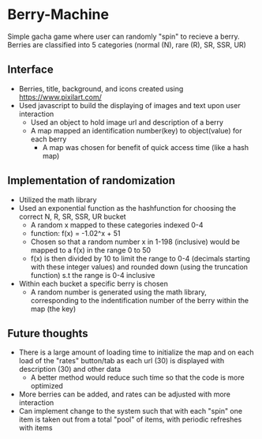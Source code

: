 # Berry-Machine
Simple gacha game where user can randomly "spin" to recieve a berry.
Berries are classified into 5 categories (normal (N), rare (R), SR, SSR, UR)
## Interface
* Berries, title, background, and icons created using https://www.pixilart.com/
* Used javascript to build the displaying of images and text upon user interaction
  * Used an object to hold image url and description of a berry
  * A map mapped an identification number(key) to object(value) for each berry
    * A map was chosen for benefit of quick access time (like a hash map)
## Implementation of randomization
* Utilized the math library
* Used an exponential function as the hashfunction for choosing the correct N, R, SR, SSR, UR bucket
  * A random x mapped to these categories indexed 0-4
  * function:  f(x) = -1.02^x + 51
  * Chosen so that a random number x in 1-198 (inclusive) would be mapped to a f(x) in the range 0 to 50
  * f(x) is then divided by 10 to limit the range to 0-4 (decimals starting with these integer values) and rounded down (using the truncation function) s.t the range is 0-4 inclusive
* Within each bucket a specific berry is chosen
  * A random number is generated using the math library, corresponding to the indentification number of the berry within the map (the key)
## Future thoughts
* There is a large amount of loading time to initialize the map and on each load of the "rates" button/tab as each url (30) is displayed with description (30) and other data
  * A better method would reduce such time so that the code is more optimized
* More berries can be added, and rates can be adjusted with more interaction
* Can implement change to the system such that with each "spin" one item is taken out from a total "pool" of items, with periodic refreshes with items
